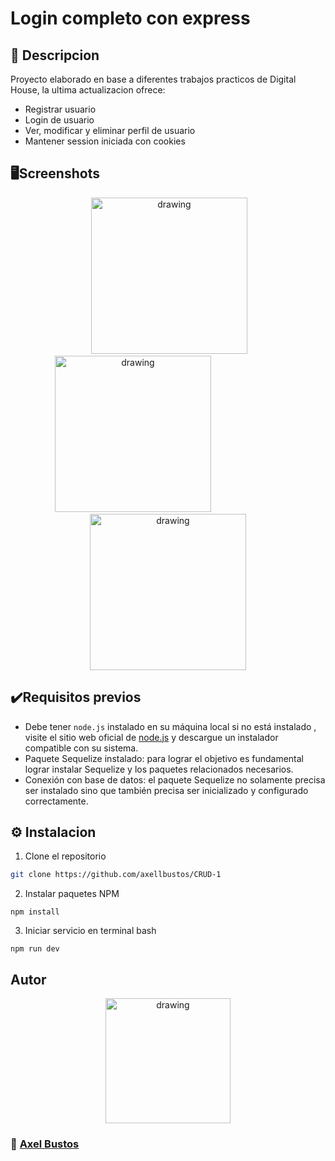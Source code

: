 # Login completo con express

## :bookmark_tabs: Descripcion
Proyecto elaborado en base a diferentes trabajos practicos de Digital House, la ultima actualizacion ofrece:
- Registrar usuario
- Login de usuario
- Ver, modificar y eliminar perfil de usuario
- Mantener session iniciada con cookies

## :desktop_computer:Screenshots
<p align="center" gap:"20px">
    
<img src="https://user-images.githubusercontent.com/106710127/194787895-d88b9bbd-2fb9-4071-a7b6-b1e2a9704bdc.png" alt="drawing" width="250"/>    
<img src="https://user-images.githubusercontent.com/106710127/194787949-7894c584-dc37-449a-9d39-36f63ff42d35.png" alt="drawing" width="250"/>        
<img src="https://user-images.githubusercontent.com/106710127/194787964-cc2dd072-2417-430b-a2d0-1505567f7d7d.png" alt="drawing" width="250"/>
</p>


## :heavy_check_mark:Requisitos previos

- Debe tener `node.js` instalado en su máquina local si no está instalado , visite el sitio web oficial de [node.js](https://nodejs.org/en/download/ "node.js") y
descargue un instalador compatible con su sistema.
- Paquete Sequelize instalado: para lograr el objetivo es fundamental lograr instalar
Sequelize y los paquetes relacionados necesarios.
- Conexión con base de datos: el paquete Sequelize no solamente precisa ser
instalado sino que también precisa ser inicializado y configurado correctamente.

## :gear: Instalacion


1. Clone el repositorio 
```bash
git clone https://github.com/axellbustos/CRUD-1
```

2. Instalar paquetes NPM
```
npm install
```
3. Iniciar servicio en terminal bash

``` 
npm run dev
``` 



## Autor

<p align="center" >
<img src="https://user-images.githubusercontent.com/106710127/194777169-eed937e2-09fc-43a4-b4a8-78834513efda.png" alt="drawing" width="200px"/>
</p>

###  :link: [Axel Bustos](https://github.com/axellbustos)
